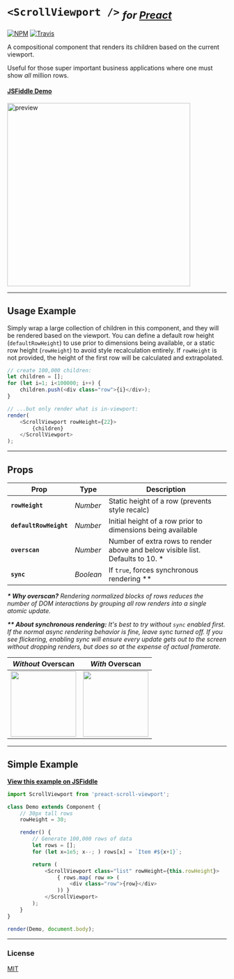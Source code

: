 # `<ScrollViewport />` <sub>_for [Preact]_</sub>

[![NPM](https://img.shields.io/npm/v/preact-scroll-viewport.svg)](https://www.npmjs.com/package/preact-scroll-viewport)
[![Travis](https://travis-ci.org/developit/preact-scroll-viewport.svg?branch=master)](https://travis-ci.org/developit/preact-scroll-viewport)

A compositional component that renders its children based on the current viewport.

Useful for those super important business applications where one must show _all_ million rows.

#### [JSFiddle Demo](https://jsfiddle.net/developit/t6qqnwn9/)

<a href="https://jsfiddle.net/developit/t6qqnwn9/">
	<img alt="preview" src="https://i.gyazo.com/38f75b5db9615b0a08304d6cca209e47.gif" width="420">
</a>

---


## Usage Example

Simply wrap a large collection of children in this component, and they will be rendered based on the viewport.
You can define a default row height (`defaultRowHeight`) to use prior to dimensions being available, or a static row height (`rowHeight`) to avoid style recalculation entirely. If `rowHeight` is not provided, the height of the first row will be calculated and extrapolated.

```js
// create 100,000 children:
let children = [];
for (let i=1; i<100000; i++) {
	children.push(<div class="row">{i}</div>);
}

// ...but only render what is in-viewport:
render(
	<ScrollViewport rowHeight={22}>
		{children}
	</ScrollViewport>
);
```


---


## Props

| Prop                  | Type       | Description         |
|-----------------------|------------|---------------------|
| **`rowHeight`**        | _Number_   | Static height of a row (prevents style recalc)
| **`defaultRowHeight`** | _Number_   | Initial height of a row prior to dimensions being available
| **`overscan`**         | _Number_   | Number of extra rows to render above and below visible list. Defaults to 10. \*
| **`sync`**             | _Boolean_  | If `true`, forces synchronous rendering \*\*

_**\* Why overscan?** Rendering normalized blocks of rows reduces the number of DOM interactions by grouping all row renders into a single atomic update._

_**\*\* About synchronous rendering:** It's best to try without `sync` enabled first. If the normal async rendering behavior is fine, leave sync turned off. If you see flickering, enabling sync will ensure every update gets out to the screen without dropping renders, but does so at the expense of actual framerate._


| _Without_ Overscan | _With_ Overscan |
|--------------------|-----------------|
| <img src="https://i.gyazo.com/e192bf1ca835fbe6ad803f7b6270e424.gif" height="150"> | <img src="https://i.gyazo.com/478440d1f06fe543e69fff8b88ce7963.gif" height="150"> |


---

## Simple Example

[**View this example on JSFiddle**](https://jsfiddle.net/developit/t6qqnwn9/)

```js
import ScrollViewport from 'preact-scroll-viewport';

class Demo extends Component {
    // 30px tall rows
    rowHeight = 30;

    render() {
		// Generate 100,000 rows of data
		let rows = [];
		for (let x=1e5; x--; ) rows[x] = `Item #${x+1}`;

        return (
            <ScrollViewport class="list" rowHeight={this.rowHeight}>
				{ rows.map( row => (
					<div class="row">{row}</div>
				)) }
			</ScrollViewport>
        );
    }
}

render(Demo, document.body);
```


---


### License

[MIT]


[Preact]: https://github.com/developit/preact
[MIT]: http://choosealicense.com/licenses/mit/
